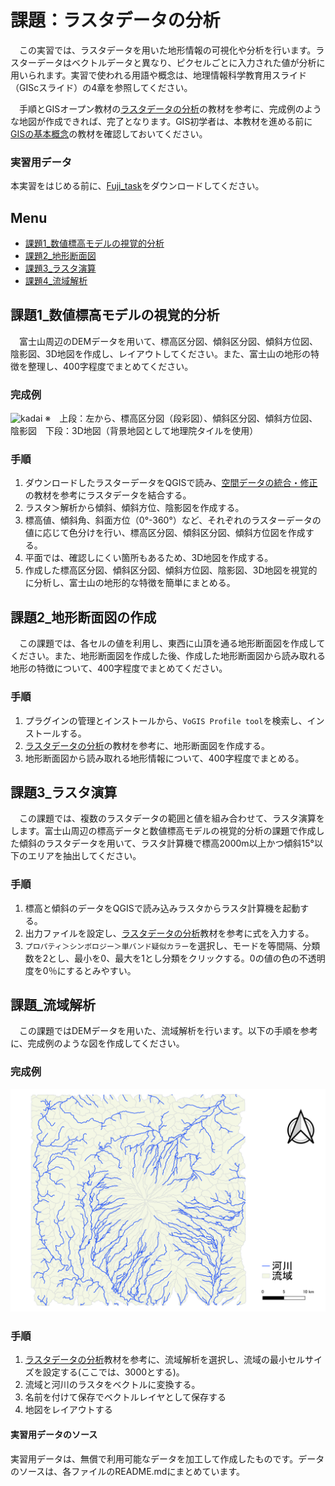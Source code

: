 # 課題：ラスタデータの分析
　この実習では、ラスタデータを用いた地形情報の可視化や分析を行います。ラスターデータはベクトルデータと異なり、ピクセルごとに入力された値が分析に用いられます。実習で使われる用語や概念は、地理情報科学教育用スライド（GIScスライド）の4章を参照してください。

　手順とGISオープン教材の[ラスタデータの分析]の教材を参考に、完成例のような地図が作成できれば、完了となります。GIS初学者は、本教材を進める前に[GISの基本概念]の教材を確認しておいてください。

### 実習用データ
本実習をはじめる前に、[Fuji_task]をダウンロードしてください。

[Fuji_task]:https://github.com/gis-oer/datasets/raw/master/tasks/fuji_task.zip

**Menu**
--------
- [課題1_数値標高モデルの視覚的分析](#課題1_数値標高モデルの視覚的分析)
- [課題2_地形断面図](#課題2_地形断面図)
- [課題3_ラスタ演算](#課題3_ラスタ演算)
- [課題4_流域解析](#課題4_流域解析)

## 課題1_数値標高モデルの視覚的分析
　富士山周辺のDEMデータを用いて、標高区分図、傾斜区分図、傾斜方位図、陰影図、3D地図を作成し、レイアウトしてください。また、富士山の地形の特徴を整理し、400字程度でまとめてください。

### 完成例
![kadai](pic/t15-1.png)
※　上段：左から、標高区分図（段彩図）、傾斜区分図、傾斜方位図、陰影図　下段：3D地図（背景地図として地理院タイルを使用）

### 手順
1. ダウンロードしたラスターデータをQGISで読み、[空間データの統合・修正]の教材を参考にラスタデータを結合する。
2. ラスタ＞解析から傾斜、傾斜方位、陰影図を作成する。
3. 標高値、傾斜角、斜面方位（0°-360°）など、それぞれのラスターデータの値に応じて色分けを行い、標高区分図、傾斜区分図、傾斜方位図を作成する。
4. 平面では、確認しにくい箇所もあるため、3D地図を作成する。
5. 作成した標高区分図、傾斜区分図、傾斜方位図、陰影図、3D地図を視覚的に分析し、富士山の地形的な特徴を簡単にまとめる。

## 課題2_地形断面図の作成
　この課題では、各セルの値を利用し、東西に山頂を通る地形断面図を作成してください。また、地形断面図を作成した後、作成した地形断面図から読み取れる地形の特徴について、400字程度でまとめてください。

### 手順
1. プラグインの管理とインストールから、`VoGIS Profile tool`を検索し、インストールする。
2. [ラスタデータの分析]の教材を参考に、地形断面図を作成する。
3. 地形断面図から読み取れる地形情報について、400字程度でまとめる。

## 課題3_ラスタ演算
　この課題では、複数のラスタデータの範囲と値を組み合わせて、ラスタ演算をします。富士山周辺の標高データと数値標高モデルの視覚的分析の課題で作成した傾斜のラスタデータを用いて、ラスタ計算機で標高2000m以上かつ傾斜15°以下のエリアを抽出してください。

### 手順
1. 標高と傾斜のデータをQGISで読み込みラスタからラスタ計算機を起動する。
2. 出力ファイルを設定し、[ラスタデータの分析]教材を参考に式を入力する。
3. `プロパティ＞シンボロジー＞単バンド疑似カラー`を選択し、モードを等間隔、分類数を2とし、最小を0、最大を1とし分類をクリックする。0の値の色の不透明度を0％にするとみやすい。

## 課題_流域解析
　この課題ではDEMデータを用いた、流域解析を行います。以下の手順を参考に、完成例のような図を作成してください。

### 完成例
![kadai](pic/t15-2.png)

### 手順
1. [ラスタデータの分析]教材を参考に、流域解析を選択し、流域の最小セルサイズを設定する(ここでは、3000とする)。
2. 流域と河川のラスタをベクトルに変換する。
3. 名前を付けて保存でベクトルレイヤとして保存する
4. 地図をレイアウトする

#### 実習用データのソース
実習用データは、無償で利用可能なデータを加工して作成したものです。データのソースは、各ファイルのREADME.mdにまとめています。

[利用規約]:../../../policy.md
[その他のライセンスについて]:../../license.md
[よくある質問とエラー]:../../questions/questions.md

[GISの基本概念]:../../00/00.md
[QGISビギナーズマニュアル]:../../QGIS/QGIS.md
[GRASSビギナーズマニュアル]:../../GRASS/GRASS.md
[リモートセンシングとその解析]:../../06/06.md
[既存データの地図データと属性データ]:../../07/07.md
[空間データ]:../../08/08.md
[空間データベース]:../../09/09.md
[空間データの統合・修正]:../../10/10.md
[基本的な空間解析]:../../11/11.md
[ネットワーク分析]:../../12/12.md
[領域分析]:../../13/13.md
[点データの分析]:../../14/14.md
[ラスタデータの分析]:../../15/15.md
[傾向面分析]:../../16/16.md
[空間的自己相関]:../../17/17.md
[空間補間]:../../18/18.md
[空間相関分析]:../../19/19.md
[空間分析におけるスケール]:../../20/20.md
[視覚的伝達]:../../21/21.md
[参加型GISと社会貢献]:../../26/26.md

[地理院地図]:https://maps.gsi.go.jp
[e-Stat]:https://www.e-stat.go.jp/
[国土数値情報]:http://nlftp.mlit.go.jp/ksj/
[基盤地図情報]:http://www.gsi.go.jp/kiban/
[地理院タイル]:http://maps.gsi.go.jp/development/ichiran.html

[課題ページ_QGISビギナーズマニュアル]:../../tasks/t_qgis_entry.md
[課題ページ_GRASSビギナーズマニュアル]:../../tasks/t_grass_entry.md
[課題ページ_リモートセンシングとその解析]:../../tasks/t_06.md
[課題ページ_既存データの地図データと属性データ]:../../tasks/t_07.md
[課題ページ_空間データ]:../../tasks/t_08.md
[課題ページ_空間データベース]:../../tasks/t_09.md
[課題ページ_空間データの統合・修正]:../../tasks/t_10.md
[課題ページ_基本的な空間解析]:../../tasks/t_11.md
[課題ページ_ネットワーク分析]:../../tasks/t_12.md
[課題ページ_基本的な空間解析]:../../tasks/t_13.md
[課題ページ_点データの分析]:../../tasks/t_14.md
[課題ページ_ラスタデータの分析]:../../tasks/t_15.md
[課題ページ_空間補間]:../../tasks/t_18.md
[課題ページ_視覚的伝達]:../../tasks/t_21.md
[課題ページ_参加型GISと社会貢献]:../../tasks/t_26.md
